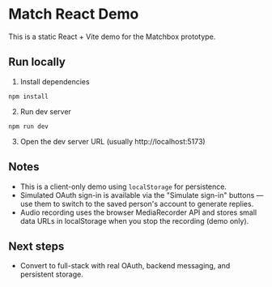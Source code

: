 # Match React Demo

This is a static React + Vite demo for the Matchbox prototype.

## Run locally
1. Install dependencies
```
npm install
```
2. Run dev server
```
npm run dev
```
3. Open the dev server URL (usually http://localhost:5173)

## Notes
- This is a client-only demo using `localStorage` for persistence.
- Simulated OAuth sign-in is available via the "Simulate sign-in" buttons — use them to switch to the saved person's account to generate replies.
- Audio recording uses the browser MediaRecorder API and stores small data URLs in localStorage when you stop the recording (demo only).

## Next steps
- Convert to full-stack with real OAuth, backend messaging, and persistent storage.
